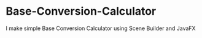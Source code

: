 # Base-Conversion-Calculator
I make simple Base Conversion Calculator  using Scene Builder and JavaFX
